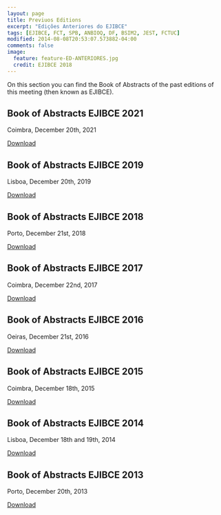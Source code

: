```yaml
---
layout: page
title: Previuos Editions
excerpt: "Edições Anteriores do EJIBCE"
tags: [EJIBCE, FCT, SPB, ANBIOQ, DF, BSIM2, JEST, FCTUC]
modified: 2014-08-08T20:53:07.573882-04:00
comments: false
image:
  feature: feature-ED-ANTERIORES.jpg
  credit: EJIBCE 2018
---
```


On this section you can find the Book of Abstracts of the past editions of this meeting (then known as EJIBCE).

## Book of Abstracts EJIBCE 2021
Coimbra, December 20th, 2021

[Download](/images/abstracts_2021.pdf)

## Book of Abstracts EJIBCE 2019
Lisboa, December 20th, 2019

[Download](/images/abstracts_2019.pdf)

## Book of Abstracts EJIBCE 2018
Porto, December 21st, 2018

[Download](/images/abstracts_2018.pdf)

## Book of Abstracts EJIBCE 2017
Coimbra, December 22nd, 2017

[Download](/images/abstracts_2017.pdf)

## Book of Abstracts EJIBCE 2016
Oeiras, December 21st, 2016

[Download](/images/abstracts_2016.pdf)

## Book of Abstracts EJIBCE 2015
Coimbra, December 18th, 2015

[Download](/images/abstracts_2015.pdf)

## Book of Abstracts EJIBCE 2014
Lisboa, December 18th and 19th, 2014

[Download](/images/abstracts_2014.pdf)

## Book of Abstracts EJIBCE 2013
Porto, December 20th, 2013

[Download](/images/abstracts_2013.pdf)
